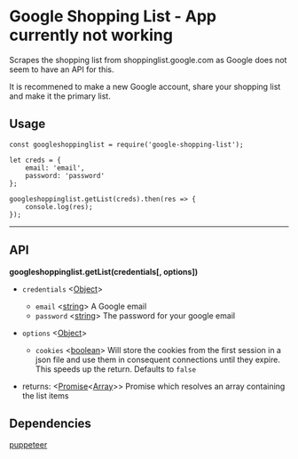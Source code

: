 # Google Shopping List - App currently not working


Scrapes the shopping list from shoppinglist.google.com as Google does not seem to have an API for this.

It is recommened to make a new Google account, share your shopping list and make it the primary list.

## Usage 

	const googleshoppinglist = require('google-shopping-list');

	let creds = {
		email: 'email',
		password: 'password'
	};

	googleshoppinglist.getList(creds).then(res => {
		console.log(res);
	});

------------------

## API

**googleshoppinglist.getList(credentials[, options])**

* `credentials` <[Object](https://developer.mozilla.org/en-US/docs/Web/JavaScript/Reference/Global_Objects/Object)>
  * `email` <[string](https://developer.mozilla.org/en-US/docs/Web/JavaScript/Data_structures#String_type)> A Google email
  * `password` <[string](https://developer.mozilla.org/en-US/docs/Web/JavaScript/Data_structures#String_type)> The password for your google email
* `options` <[Object](https://developer.mozilla.org/en-US/docs/Web/JavaScript/Reference/Global_Objects/Object)>
  * `cookies` <[boolean](https://developer.mozilla.org/en-US/docs/Web/JavaScript/Data_structures#Boolean_type)> Will store the cookies from the first session in a json file and use them in consequent connections until they expire. This speeds up the return. Defaults to `false`

* returns: <[Promise](https://developer.mozilla.org/en-US/docs/Web/JavaScript/Reference/Global_Objects/Promise)<[Array](https://developer.mozilla.org/en-US/docs/Web/JavaScript/Reference/Global_Objects/Array)>> Promise which resolves an array containing the list items

## Dependencies

[puppeteer](https://www.npmjs.com/package/puppeteer)

